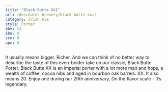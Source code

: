 ```yaml
---
title: "Black Butte XXI"
url: /deschutes-brewery/black-butte-xxi/
category: Irish Ale
style: Porter
abv: 11
ibu: 0
srm: 0
upc: 0
---
```

It usually means bigger. Richer. And we can think of no better way to describe the taste of this even-bolder take on our classic, Black Butte Porter. Black Butte XX is an imperial porter with a lot more malt and hops, a wealth of coffee, cocoa nibs and aged in bourbon oak barrels. XX. It also means 20. Enjoy one during our 20th anniversary. On the flavor scale - It’s legendary.
